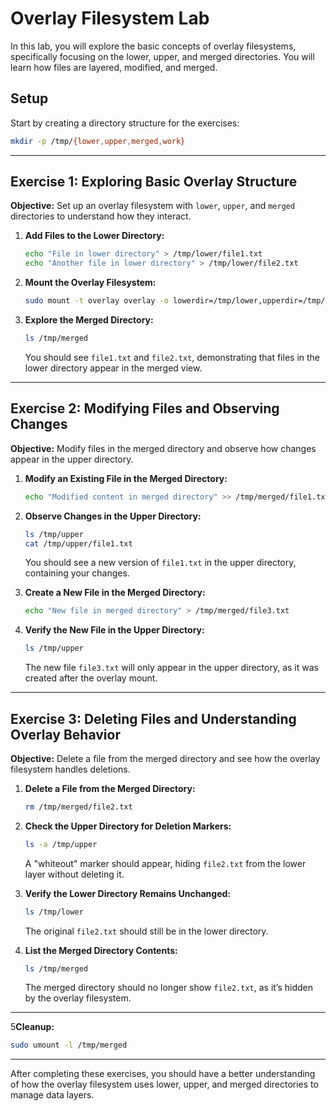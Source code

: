 
# Overlay Filesystem Lab

In this lab, you will explore the basic concepts of overlay filesystems, specifically focusing on the lower, upper, and merged directories. You will learn how files are layered, modified, and merged.

## Setup
Start by creating a directory structure for the exercises:
```bash
mkdir -p /tmp/{lower,upper,merged,work}
```

---

## Exercise 1: Exploring Basic Overlay Structure

**Objective:** Set up an overlay filesystem with `lower`, `upper`, and `merged` directories to understand how they interact.

1. **Add Files to the Lower Directory:**
   ```bash
   echo "File in lower directory" > /tmp/lower/file1.txt
   echo "Another file in lower directory" > /tmp/lower/file2.txt
   ```

2. **Mount the Overlay Filesystem:**
   ```bash
   sudo mount -t overlay overlay -o lowerdir=/tmp/lower,upperdir=/tmp/upper,workdir=/tmp/work /tmp/merged
   ```

3. **Explore the Merged Directory:**
   ```bash
   ls /tmp/merged
   ```
   You should see `file1.txt` and `file2.txt`, demonstrating that files in the lower directory appear in the merged view.

---

## Exercise 2: Modifying Files and Observing Changes

**Objective:** Modify files in the merged directory and observe how changes appear in the upper directory.

1. **Modify an Existing File in the Merged Directory:**
   ```bash
   echo "Modified content in merged directory" >> /tmp/merged/file1.txt
   ```

2. **Observe Changes in the Upper Directory:**
   ```bash
   ls /tmp/upper
   cat /tmp/upper/file1.txt
   ```
   You should see a new version of `file1.txt` in the upper directory, containing your changes.

3. **Create a New File in the Merged Directory:**
   ```bash
   echo "New file in merged directory" > /tmp/merged/file3.txt
   ```

4. **Verify the New File in the Upper Directory:**
   ```bash
   ls /tmp/upper
   ```
   The new file `file3.txt` will only appear in the upper directory, as it was created after the overlay mount.

---

## Exercise 3: Deleting Files and Understanding Overlay Behavior

**Objective:** Delete a file from the merged directory and see how the overlay filesystem handles deletions.

1. **Delete a File from the Merged Directory:**
   ```bash
   rm /tmp/merged/file2.txt
   ```

2. **Check the Upper Directory for Deletion Markers:**
   ```bash
   ls -a /tmp/upper
   ```
   A "whiteout" marker should appear, hiding `file2.txt` from the lower layer without deleting it.

3. **Verify the Lower Directory Remains Unchanged:**
   ```bash
   ls /tmp/lower
   ```
   The original `file2.txt` should still be in the lower directory.

4. **List the Merged Directory Contents:**
   ```bash
   ls /tmp/merged
   ```
   The merged directory should no longer show `file2.txt`, as it’s hidden by the overlay filesystem.

---

5**Cleanup:**
   ```bash
   sudo umount -l /tmp/merged
   ```

---


After completing these exercises, you should have a better understanding of how the overlay filesystem uses lower, upper, and merged directories to manage data layers.
